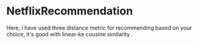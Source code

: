# NetflixRecommendation
Here, i have used three distance metric for recommending based on your choice, it's good with linear-ke cousine similarity . 
